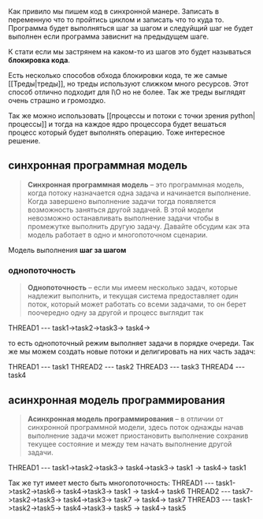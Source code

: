 Как привило мы пишем код в синхронной манере. Записать в переменную что то пройтись циклом и записать что то куда то. Программа будет выполняться шаг за шагом и следуйщий шаг не будет выполнен если программа зависнит на предыдущем шаге.

К стати если мы застрянем на каком-то из шагов это будет называться **блокировка кода**.

Есть несколько способов обхода блокировки кода, те же самые [[Треды|треды]], но треды используют слижком много ресурсов. Этот способ отлично подходит для I\O но не более. Так же треды выглядят очень страшно и громоздко.

Так же можно использовать [[процессы и потоки с точки зрения python|процессы]] и тогда на каждое ядро процессора будет вешаться процесс который будет выполнять операцию. Тоже интересное решение.

## синхронная программная модель
>**Синхронная программная модель** – это программная модель, когда потоку назначается одна задача и начинается выполнение. Когда завершено выполнение задачи тогда появляется возможность заняться другой задачей. В этой модели невозможно останавливать выполнение задачи чтобы в промежутке выполнить другую задачу. Давайте обсудим как эта модель работает в одно и многопоточном сценарии.

Модель выполнения **шаг за шагом**
### однопоточность
>**Однопоточность** – если мы имеем несколько задач, которые надлежит выполнить, и текущая система предоставляет один поток, который может работать со всеми задачами, то он берет поочередно одну за другой и процесс выглядит так

THREAD1 --- task1->task2->task3-> task4->

то есть однопоточный режим выполняет задачи в порядке очереди.
Так же мы можем создать новые потоки и делигировать на них часть задач:


THREAD1 --- task1
THREAD2 --- task2
THREAD3 --- task3
THREAD4 --- task4

## асинхронная модель программирования
> **Асинхронная модель программирования** – в отличии от синхронной программной модели, здесь поток однажды начав выполнение задачи может приостановить выполнение сохранив текущее состояние и между тем начать выполнение другой задачи.

THREAD1 --- task1->task2->task3-> task4->task3-> task1 -> task4-> task1

Так же тут имеет место быть многопоточность:
THREAD1 --- task1->task2->task6-> task4->task3-> task1 -> task4-> task6
THREAD2 --- task7->task2->task3-> task4->task3-> task7 -> task4-> task7
THREAD3 --- task1->task2->task5-> task4->task3-> task5 -> task4-> task5